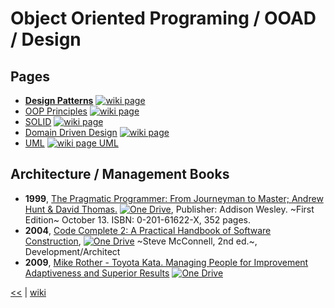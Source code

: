 # Object Oriented Programing / OOAD / Design

## Pages

+ [**Design Patterns**](./oop/dp.md) [![wiki page](https://img.shields.io/badge/wiki-page-green.svg)](./oop/dp.md)
+ [OOP Principles](./oop/principles.md) [![wiki page](https://img.shields.io/badge/wiki-page-green.svg)](./oop/principles.md)
+ [SOLID](./oop/solid.md) [![wiki page](https://img.shields.io/badge/wiki-page-green.svg)](./oop/solid.md)
+ [Domain Driven Design](./oop/DDD.md) [![wiki page](https://img.shields.io/badge/wiki-page-green.svg)](./oop/DDD.md)
+ [UML](./oop/uml.md) [![wiki page UML](https://img.shields.io/badge/wiki-page-green.svg)](./oop/uml.md)

## Architecture / Management Books

+ **1999**, [The Pragmatic Programmer: From Journeyman to Master; Andrew Hunt & David Thomas.](https://1drv.ms/b/s!As0cxZAk26SzjMBr1XLzUux0-93YYw) [![One Drive](https://img.shields.io/badge/One-Drive-blue.svg)](https://1drv.ms/b/s!As0cxZAk26SzjMBr1XLzUux0-93YYw), Publisher: Addison Wesley. ~First Edition~ October 13. ISBN: 0-201-61622-X, 352 pages.
+ **2004**, [Code Complete 2: A Practical Handbook of Software Construction](https://1drv.ms/b/s!As0cxZAk26SzjMBqoNGGDAoyHrlKpQ), [![One Drive](https://img.shields.io/badge/One-Drive-blue.svg)](https://1drv.ms/b/s!As0cxZAk26SzjMBqoNGGDAoyHrlKpQ) ~Steve McConnell, 2nd ed.~, Development/Architect
+ **2009**, [Mike Rother - Toyota Kata. Managing People for Improvement Adaptiveness and Superior Results](https://1drv.ms/b/s!As0cxZAk26SzjMBr1XLzUux0-93YYw) [![One Drive](https://img.shields.io/badge/One-Drive-blue.svg)](https://1drv.ms/b/s!As0cxZAk26SzjMBr1XLzUux0-93YYw) 

[<<](../README.md) | [wiki](https://github.com/illegitimis/Tutorial/wiki)